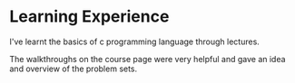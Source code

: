 # Learning Experience
I've learnt the basics of c programming language through lectures.

The walkthroughs on the course page were very helpful and gave an idea and overview of the problem sets.
